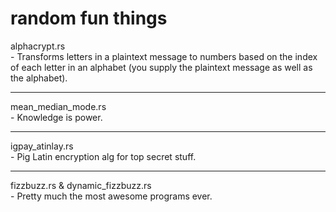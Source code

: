 # random fun things
alphacrypt.rs
<br>- Transforms letters in a plaintext message to numbers based on the index of each letter in an alphabet (you supply the plaintext message as well as the alphabet).
<hr>
mean_median_mode.rs
<br>- Knowledge is power.
<hr>
igpay_atinlay.rs
<br>- Pig Latin encryption alg for top secret stuff.
<hr>
fizzbuzz.rs & dynamic_fizzbuzz.rs
<br>- Pretty much the most awesome programs ever.
